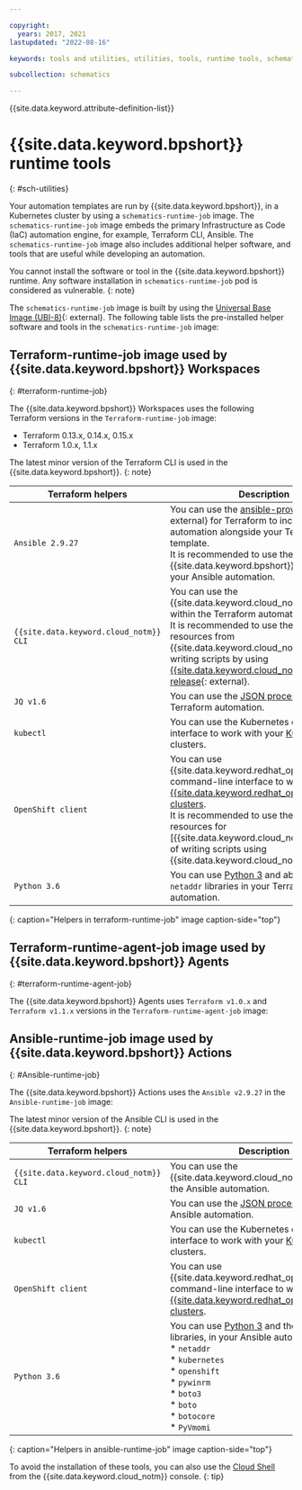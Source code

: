 ```yaml
---

copyright: 
  years: 2017, 2021
lastupdated: "2022-08-16"

keywords: tools and utilities, utilities, tools, runtime tools, schematics tools, schematics utilities

subcollection: schematics

---
```


{{site.data.keyword.attribute-definition-list}}

# {{site.data.keyword.bpshort}} runtime tools
{: #sch-utilities}

Your automation templates are run by {{site.data.keyword.bpshort}}, in a Kubernetes cluster by using a `schematics-runtime-job` image. The `schematics-runtime-job` image embeds the primary Infrastructure as Code (IaC) automation engine, for example, Terraform CLI, Ansible. The `schematics-runtime-job` image also includes additional helper software, and tools that are useful while developing an automation.

You cannot install the software or tool in the {{site.data.keyword.bpshort}} runtime. Any software installation in `schematics-runtime-job` pod is considered as vulnerable.
{: note}

The `schematics-runtime-job` image is built by using the [Universal Base Image (UBI-8)](https://catalog.redhat.com/software/containers/ubi8/ubi/5c359854d70cc534b3a3784e){: external}. The following table lists the pre-installed helper software and tools in the `schematics-runtime-job` image:

## Terraform-runtime-job image used by {{site.data.keyword.bpshort}} Workspaces
{: #terraform-runtime-job}

The {{site.data.keyword.bpshort}} Workspaces uses the following Terraform versions in the `Terraform-runtime-job` image:
-	Terraform 0.13.x, 0.14.x, 0.15.x
-	Terraform 1.0.x, 1.1.x

The latest minor version of the Terraform CLI is used in the {{site.data.keyword.bpshort}}.
{: note}

| Terraform helpers | Description | 
| --- | --- |
| `Ansible 2.9.27`| You can use the [ansible-provisioner](https://github.com/radekg/terraform-provisioner-ansible){: external} for Terraform to include Ansible automation alongside your Terraform template. </br>It is recommended to use the {{site.data.keyword.bpshort}} Actions, to run your Ansible automation. |
| `{{site.data.keyword.cloud_notm}} CLI` | You can use the {{site.data.keyword.cloud_notm}} CLI from within the Terraform automation. </br>It is recommended to use the Terraform resources from {{site.data.keyword.cloud_notm}}, instead of writing scripts by using [{{site.data.keyword.cloud_notm}} CLI release](https://github.com/IBM-Cloud/ibm-cloud-cli-release/releases/tag/v2.9.0){: external}. |
| `JQ v1.6` | You can use the [JSON processor](/docs/solution-tutorials?topic=solution-tutorials-tutorials#getting-started-macos_jq) in your Terraform automation. |
| `kubectl` | You can use the Kubernetes command-line interface to work with your [Kubernetes](/docs/solution-tutorials?topic=solution-tutorials-tutorials#getting-started-macos_kubectl) clusters. |
| `OpenShift client` | You can use {{site.data.keyword.redhat_openshift_notm}} command-line interface to work with your [{{site.data.keyword.redhat_openshift_notm}} clusters](/docs/openshift?topic=openshift-access_cluster).</br>It is recommended to use the Terraform resources for [{{site.data.keyword.cloud_notm}}, instead of writing scripts using {{site.data.keyword.cloud_notm}} CLI. |
| `Python 3.6` | You can use [Python 3](/docs/cli?topic=cli-enable-existing-python) and above with the `netaddr` libraries in your Terraform automation.|
{: caption="Helpers in terraform-runtime-job" image caption-side="top"}

## Terraform-runtime-agent-job image used by {{site.data.keyword.bpshort}} Agents
{: #terraform-runtime-agent-job}

The {{site.data.keyword.bpshort}} Agents uses `Terraform v1.0.x` and `Terraform v1.1.x` versions in the `Terraform-runtime-agent-job` image:

## Ansible-runtime-job image used by {{site.data.keyword.bpshort}} Actions
{: #Ansible-runtime-job}

The {{site.data.keyword.bpshort}} Actions uses the `Ansible v2.9.27` in the `Ansible-runtime-job` image:

The latest minor version of the Ansible CLI is used in the {{site.data.keyword.bpshort}}.
{: note}

| Terraform helpers | Description | 
| --- | --- |
| `{{site.data.keyword.cloud_notm}} CLI` | You can use the {{site.data.keyword.cloud_notm}} CLI from the Ansible automation.|
| `JQ v1.6` | You can use the [JSON processor](/docs/solution-tutorials?topic=solution-tutorials-tutorials#getting-started-macos_jq) in your Ansible automation. |
| `kubectl` | You can use the Kubernetes command-line interface to work with your [Kubernetes](/docs/solution-tutorials?topic=solution-tutorials-tutorials#getting-started-macos_kubectl) clusters. |
| `OpenShift client` | You can use {{site.data.keyword.redhat_openshift_notm}} command-line interface to work with your [{{site.data.keyword.redhat_openshift_notm}} clusters](/docs/openshift?topic=openshift-access_cluster). |
| `Python 3.6` | You can use [Python 3](/docs/cli?topic=cli-enable-existing-python) and the following libraries, in your Ansible automation. </br> * `netaddr` </br>* `kubernetes` </br>* `openshift` </br>* `pywinrm` </br>* `boto3` </br>* `boto` </br>* `botocore` </br>* `PyVmomi` |
{: caption="Helpers in ansible-runtime-job" image caption-side="top"}

To avoid the installation of these tools, you can also use the [Cloud Shell](https://cloud.ibm.com/shell) from the {{site.data.keyword.cloud_notm}} console.
{: tip}
